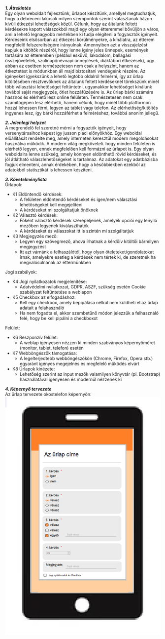 ***1. Áttekintés***<br>
Egy olyan weboldalt fejlesztünk, űrlapot készítünk, amellyel megtudhatjuk, hogy a debreceni lakosok milyen szempontok szerint választanak házon kívüli étkezési lehetőségek közül. Célunk, hogy az általunk feltett kérdésekre kapott válaszokból majd egy olyan étteremmel bővüljön a város, ami a lehető legnagyobb mértékben ki tudja elégíteni a fogyasztók igényeit. Kérdéseink elsősorban az étkezési körülményekre, a kínálatra, az étterem megfelelő felszereltségére irányulnak. Amennyiben azt a visszajelzést kapjuk a kitöltők részéről, hogy lenne igény jeles ünnepek, események tartására az étteremben (például esküvő, lakodalom, ballagási összejövetelek, szülinapi/névnapi ünneplések, diáktábori étkezések), úgy abban az esetben természetesen nem csak a helyszínt, hanem az étkeztetést is módunkban áll majd biztosítani vendégeink részére. Az igényeket igyekszünk a lehető legtöbb oldalról felmérni, így az űrlap kitöltésében résztvevőknek az általunk feltett kérdéseknél törekszünk minél több választási lehetőséget feltüntetni, ugyanakkor lehetőséget kínálunk további saját megjegyzés, ötlet hozzáfűzésére is. Az űrlap bárki számára hasznos és elérhető lesz online felületen. Természetesen nem csak számítógépen lesz elérhető, hanem célunk, hogy minél több platformon hozzá lehessen férni, legyen az tablet vagy telefon. Az elérhetőség/kitöltés ingyenes lesz, így bárki hozzáférhet a felméréshez, továbbá anonim jellegű.

***2. Jelenlegi helyzet***<br>
A megrendelő fel szeretné mérni a fogyaztók igényeit, hogy versenytársaihoz képest így jusson piaci előnyökhöz. Egy weboldal előállítását rendelte meg, amely interneten keresztül modern megoldásokat használva működik. A modern világ megköveteli. hogy minden felületen is elérhető legyen, ennek megfelelően kell formázni az úrlapot is. Egy olyan weboldalra lenne szükség, amely könnyen eldönthető rövid kérdéseket, és jól átlátható válaszlehetőségeket is tartalmaz. Az adatokat egy adatbázisba fogjuk elmenteni, annak érdekében, hogy a későbbiekben ezekből az adatokból statisztikát is lehessen készíteni.

***3. Követelménylista***<br>
Űrlapok:
- K1 Eldöntendő kérdések:
  - A felületen eldöntendő kérdéseket és igen/nem választási lehetőségeket kell megejelíteni
  - A kérdéseket mi szolgáltatjuk önöknek
- K2 Választó kérdések:
  - Főként választó kérdések szerepeljenek, amelyek opciói egy lenyiló mezőben legyenek kiválaszthatók
  - A kérdéseket és válaszokat itt is szintén mi szolgáltatjuk
- K3 Megjegyzés mező:
  - Legyen egy szövegmező, ahova írhatnak a kérdőív kitöltői bármilyen megjegyzést
  - Itt azt várnánk a felhaszálótól, hogy olyan öteleteket/gondolatokat írnak, amelyekre esetleg a kérdések nem tértek ki, de szeretnék ha megvalósulnának az éttermünkben

Jogi szabályok:
- K4 Jogi nyilatkozatok megjelenítése:
  - Adatvédelmi nyilatkozat, GDPR, ASZF, szükség esetén Cookie szabályzat feltüntetése a weblapon
- K5 Checkbox az elfogadáshoz:
  - Kell egy checkbox, amely bepipálása nélkül nem küldheti el az űrlap adatait a felahasználó
  - Ha nem fogadta el, akkor szembetűnő módon jelezzük a felhasználó felé, hogy be kell pipálni a checkboxot

Felület:
- K6 Reszponzív felület:
  - A weblap igényesen nézzen ki minden szabványos képernyőméret (monitor, tablet, telefon) esetén
- K7 Webböngészők támogatása:
  - A legelterjedtebb webböngészőkön (Chrome, Firefox, Opera stb.) egyaránt igényes megejelnés és megfelelő működés elvárt
- K8 Űrlapok kinézete:
  - Lehetőség szerint az input mezők valamilyen könyvtár (pl. Bootstrap) használatával igényesen és modernül nézzenek ki

***4. Képernyő tervezete***<br>
Az űrlap tervezete okostelefon képernyőn:<br>
![Képernyő tervezete](mini-project.png)

